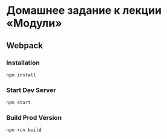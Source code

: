 
# Домашнее задание к лекции «Модули»

## Webpack

### Installation

```
npm install
```

### Start Dev Server

```
npm start
```

### Build Prod Version

```
npm run build
```
